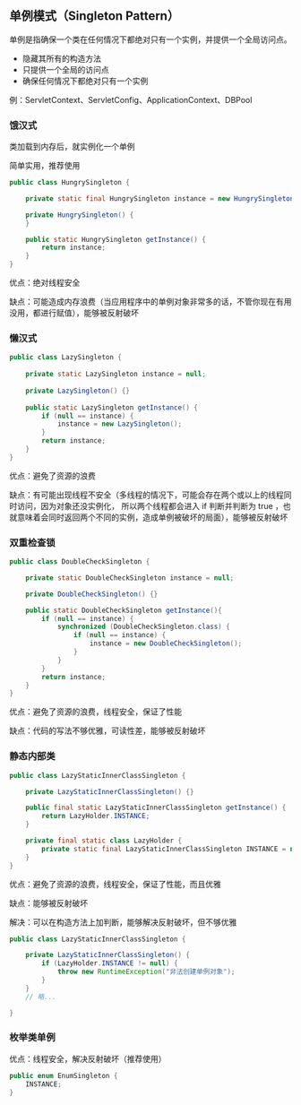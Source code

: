 ## 单例模式（Singleton Pattern）

单例是指确保一个类在任何情况下都绝对只有一个实例，并提供一个全局访问点。

- 隐藏其所有的构造方法
- 只提供一个全局的访问点
- 确保任何情况下都绝对只有一个实例

例：ServletContext、ServletConfig、ApplicationContext、DBPool

### 饿汉式

类加载到内存后，就实例化一个单例

简单实用，推荐使用

```java
public class HungrySingleton {

    private static final HungrySingleton instance = new HungrySingleton();

    private HungrySingleton() {
    }

    public static HungrySingleton getInstance() {
        return instance;
    }
}
```

优点：绝对线程安全

缺点：可能造成内存浪费（当应用程序中的单例对象非常多的话，不管你现在有用没用，都进行赋值），能够被反射破坏



### 懒汉式

```java
public class LazySingleton {
    
    private static LazySingleton instance = null;
    
    private LazySingleton() {}
    
    public static LazySingleton getInstance() {
        if (null == instance) {
            instance = new LazySingleton();
        }
        return instance;
    }
}
```

优点：避免了资源的浪费

缺点：有可能出现线程不安全（多线程的情况下，可能会存在两个或以上的线程同时访问，因为对象还没实例化，
所以两个线程都会进入 if 判断并判断为 true ，也就意味着会同时返回两个不同的实例，造成单例被破坏的局面），能够被反射破坏




### 双重检查锁

```java
public class DoubleCheckSingleton {

    private static DoubleCheckSingleton instance = null;

    private DoubleCheckSingleton() {}

    public static DoubleCheckSingleton getInstance(){
        if (null == instance) {
            synchronized (DoubleCheckSingleton.class) {
                if (null == instance) {
                    instance = new DoubleCheckSingleton();
                }
            }
        }
        return instance;
    }
}
```
优点：避免了资源的浪费，线程安全，保证了性能

缺点：代码的写法不够优雅，可读性差，能够被反射破坏



### 静态内部类
```java
public class LazyStaticInnerClassSingleton {

    private LazyStaticInnerClassSingleton() {}

    public final static LazyStaticInnerClassSingleton getInstance() {
        return LazyHolder.INSTANCE;
    }

    private final static class LazyHolder {
        private static final LazyStaticInnerClassSingleton INSTANCE = new LazyStaticInnerClassSingleton();
    }
}
```
优点：避免了资源的浪费，线程安全，保证了性能，而且优雅

缺点：能够被反射破坏

解决：可以在构造方法上加判断，能够解决反射破坏，但不够优雅
```java
public class LazyStaticInnerClassSingleton {

    private LazyStaticInnerClassSingleton() {
        if (LazyHolder.INSTANCE != null) {
            throw new RuntimeException("非法创建单例对象");
        }
    }
    // 略...

}
```



### 枚举类单例

优点：线程安全，解决反射破坏（推荐使用）

```java
public enum EnumSingleton {
    INSTANCE;
}
```

